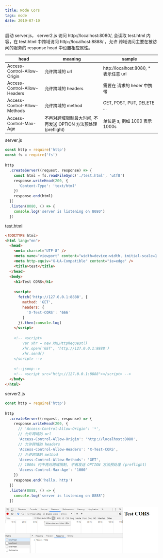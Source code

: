 ```yaml
---
title: Node Cors
tags: node
date: 2019-07-10
---
```


启动 server.js， server2.js 访问 http://localhost:8080/, 会读取 test.html 内容，在 test.html 中跨域访问 http://localhost:8888/ ，允许 跨域访问主要在被访问的服务的 response head 中设置相应属性。

| head                         | meaning                                                        | sample                                 |
| ---------------------------- | -------------------------------------------------------------- | -------------------------------------- |
| Access-Control-Allow-Origin  | 允许跨域的 url                                                 | http://localhost:8080, \* 表示任意 url |
| Access-Control-Allow-Headers | 允许跨域的 headers                                             | 需要在 请求的 heder 中携带             |
| Access-Control-Allow-Methods | 允许跨域的 method                                              | GET, POST, PUT, DELETE ...             |
| Access-Control-Max-Age       | 不再对跨域限制最大时间, 不再发送 OPTION 方法预处理 (preflight) | 单位是 s, 例如 1000 表示 1000s         |

server.js

```js
const http = require('http')
const fs = require('fs')

http
  .createServer((request, response) => {
    const html = fs.readFileSync('./test.html', 'utf8')
    response.writeHead(200, {
      'Content-Type': 'text/html'
    })
    response.end(html)
  })
  .listen(8080, () => {
    console.log('server is listening on 8080')
  })
```

test.html

```html
<!DOCTYPE html>
<html lang="en">
  <head>
    <meta charset="UTF-8" />
    <meta name="viewport" content="width=device-width, initial-scale=1.0" />
    <meta http-equiv="X-UA-Compatible" content="ie=edge" />
    <title>test</title>
  </head>
  <body>
    <h1>Test CORS</h1>

    <script>
      fetch('http://127.0.0.1:8888', {
        method: 'GET',
        headers: {
          'X-Test-CORS': '666'
        }
      }).then(console.log)
    </script>

    <!-- <script>
        var xhr = new XMLHttpRequest()
        xhr.open('GET', 'http://127.0.0.1:8888')
        xhr.send()    
    </script> -->

    <!--jsonp-->
    <!-- <script src="http://127.0.0.1:8888"></script> -->
  </body>
</html>
```

server2.js

```js
const http = require('http')

http
  .createServer((request, response) => {
    response.writeHead(200, {
      // 'Access-Control-Allow-Origin': '*',
      // 允许跨域的 url
      'Access-Control-Allow-Origin': 'http://localhost:8080',
      // 允许跨域的 headers
      'Access-Control-Allow-Headers': 'X-Test-CORS',
      // 允许跨域的 method
      'Access-Control-Allow-Methods': 'GET',
      // 1000s 内不再对跨域限制, 不再发送 OPTION 方法预处理 (preflight)
      'Access-Control-Max-Age': '1000'
    })
    response.end('hello, http')
  })
  .listen(8888, () => {
    console.log('server is listening on 8888')
  })
```

![](node-cors/1570010202621.png)

